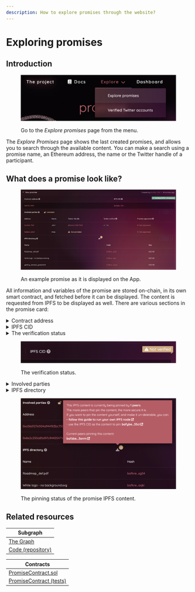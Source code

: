 ```yaml
---
description: How to explore promises through the website?
---
```


# Exploring promises

## Introduction

<figure><img src="../.gitbook/assets/image (6) (2).png" alt="How to reach the &#x27;Explore promises&#x27; page from the website"><figcaption><p>Go to the <em>Explore promises</em> page from the menu.</p></figcaption></figure>

The _Explore Promises_ page shows the last created promises, and allows you to search through the available content. You can make a search using a promise name, an Ethereum address, the name or the Twitter handle of a participant.

## What does a promise look like?

<figure><img src="../.gitbook/assets/image (1) (1) (1).png" alt="An example of promise as it is displayed on the website"><figcaption><p>An example promise as it is displayed on the App.</p></figcaption></figure>

All information and variables of the promise are stored on-chain, in its own smart contract, and fetched before it can be displayed. The content is requested from IPFS to be displayed as well. There are various sections in the promise card:

<details>

<summary>Contract address</summary>

The address of the contract, generated by the factory when the promise was created. It holds all information, and only its participants can interact with it.

</details>

<details>

<summary>IPFS CID</summary>

The IPFS hash pointing to the content uploaded by the creator of the promise.

</details>

<details>

<summary>The verification status</summary>

Shown as a Ribbon, the verification status is the result of the request to the Chainlink External Adapter, to verify the issuance of the promise, and therefore the reliability of the provided links (cf. [ipfs-and-arweave-verification.md](../chainlink-external-adapters/ipfs-and-arweave-verification.md "mention")).

It can hold various states:

_****_:hourglass: <mark style="color:red;">**Verification pending...**</mark>

\-> The promise was just created, and it is not yet verified.

❌ __ <mark style="color:red;">**Not verified**</mark>

\-> The External Adapter could not verify the promise, which means that it was not created through the App. Therefore, the source of the IPFS CID & Arweave ID cannot be insured.

****:white\_check\_mark: **Verified (IPFS)**

\-> The promise was created using the App. Thus, a deal was made for us to pick up (pin) the content of the promise, through the Filecoin network (cf. [sending-to-the-ipfs-network.md](../ipfs-and-arweave/sending-to-the-ipfs-network.md "mention")).

****:white\_check\_mark: **Verified (IPFS & Arweave)**

\-> Everything mentioned above + the content was _zipped_ and sent permanently to the Arweave blockchain, using Bundlr. The archive can be downloaded from Arweave by clicking a link, shown when hovering on the badge.

</details>

<figure><img src="../.gitbook/assets/image (2) (2).png" alt="A Ribbon badge showing the verification status of the promise."><figcaption><p>The verification status.</p></figcaption></figure>

<details>

<summary>Involved parties</summary>

A lock is shown in the header, stating either _Locked_ or _Unlocked._

_****_:unlock: <mark style="color:red;">**Unlocked**</mark>

\-> The default status: the promise is still being edited by the participants ; they can add new members to the contract, and approve it. Each time a new participant is added, the approvals are revoked, so everyone can approve it again with the new organization. Once all participants have approved, the promise can finally be locked.

****:closed\_lock\_with\_key: ** **<mark style="color:red;">**Locked**</mark>

\-> The promise has been locked by a participant. None can be added anymore, and the approvals cannot be revoked. The participants can still verify their Twitter handle.

The table shows the following sections for each user - the first one being the creator of the promise:

* **Address**: the Ethereum address of the user ; if they approved the promise, they used this provided address to perform the transaction.
* **Name**: a name chosen by the author of the promise for each participant.
* **Twitter handle**: a handle provided by the author of the promise ; it is not required, yet highly recommended.
* **Twitter verified**: any handle can be provided during the promise creation ; if this section shows "<mark style="color:green;">✓ Yes</mark>", it means the ownership of this account was verified for the associated Ethereum address.
* **Promise approved**: whether this participant has approved the promise or not, meaning both approving what is included, and corroborating they own this Ethereum address.

__

</details>

<details>

<summary>IPFS directory</summary>

Right in the header is a <img src="../.gitbook/assets/sitemap-solid.svg" alt="" data-size="line"> icon. It will show the IPFS status of the promise, disclaiming how much peers are currently pinning the content. It also provides its ID, so users can choose to pin this specific content and contribute to making it persistent.

The IPFS directory is displayed just below. If it includes only a PDF, it will be directly embedded. If there are multiple files and/or folders, one can browse through folders in the usual way, and open files by clicking them.

</details>

<figure><img src="../.gitbook/assets/image (3) (1).png" alt="The message shown with peers pinning the IPFS content of a promise."><figcaption><p>The pinning status of the promise IPFS content.</p></figcaption></figure>

## Related resources

| Subgraph                                                                                                |
| ------------------------------------------------------------------------------------------------------- |
| [The Graph](https://thegraph.com/hosted-service/subgraph/polar0/promises-subgraph-mumbai-v1)            |
| [Code (repository)](https://github.com/polar0/chainlink-fall-2022-hackathon/tree/main/backend/subgraph) |

| Contracts                                                                                                                                      |
| ---------------------------------------------------------------------------------------------------------------------------------------------- |
| [PromiseContract.sol](https://github.com/polar0/chainlink-fall-2022-hackathon/blob/main/backend/hardhat/contracts/PromiseContract.sol)         |
| [PromiseContract (tests)](https://github.com/polar0/chainlink-fall-2022-hackathon/blob/main/backend/hardhat/test/unit/PromiseContract.test.js) |
